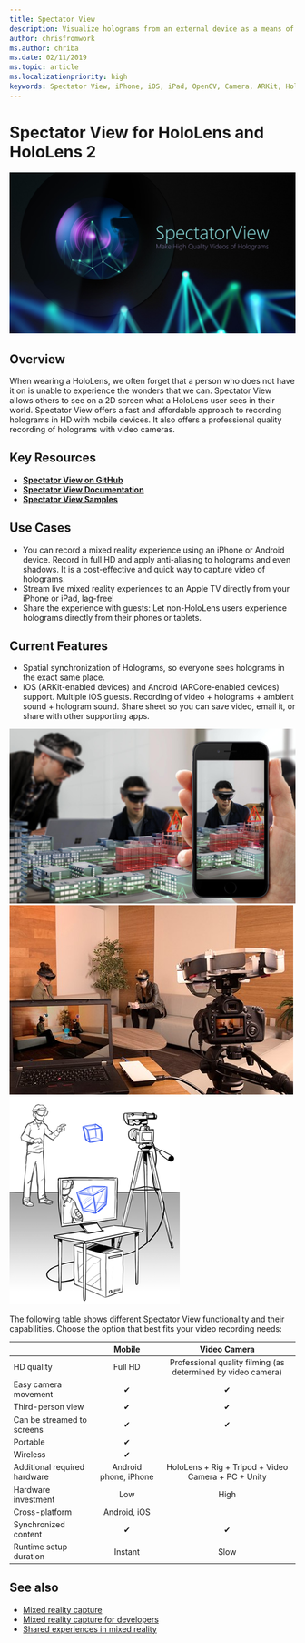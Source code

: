 ```yaml
---
title: Spectator View 
description: Visualize holograms from an external device as a means of demonstrating a mixed reality experience on an external display or recording video of a mixed reality experience.
author: chrisfromwork
ms.author: chriba
ms.date: 02/11/2019
ms.topic: article
ms.localizationpriority: high
keywords: Spectator View, iPhone, iOS, iPad, OpenCV, Camera, ARKit, HoloLens, Mixed Reality, MixedRealityToolkit, demo, record
---
```


# Spectator View for HoloLens and HoloLens 2

![Marker](images/SpecViewPhoneHero.jpg)

## Overview

When wearing a HoloLens, we often forget that a person who does not have it on is unable to experience the wonders that we can. Spectator View allows others to see on a 2D screen what a HoloLens user sees in their world.
Spectator View offers a fast and affordable approach to recording holograms in HD with mobile devices. It also offers a professional quality recording of holograms with video cameras.

## Key Resources

* [**Spectator View on GitHub**](https://github.com/microsoft/MixedReality-SpectatorView)
* [**Spectator View Documentation**](https://microsoft.github.io/MixedReality-SpectatorView/README.html)
* [**Spectator View Samples**](https://github.com/microsoft/MixedReality-SpectatorView/tree/master/samples)

## Use Cases
* You can record a mixed reality experience using an iPhone or Android device. Record in full HD and apply anti-aliasing to holograms and even shadows. It is a cost-effective and quick way to capture video of holograms.
* Stream live mixed reality experiences to an Apple TV directly from your iPhone or iPad, lag-free!
* Share the experience with guests: Let non-HoloLens users experience holograms directly from their phones or tablets.

## Current Features

* Spatial synchronization of Holograms, so everyone sees holograms in the exact same place.
* iOS (ARKit-enabled devices) and Android (ARCore-enabled devices) support.
Multiple iOS guests.
Recording of video + holograms + ambient sound + hologram sound.
Share sheet so you can save video, email it, or share with other supporting apps.

![Marker](images/SpecViewPhoneDemo.jpg)
![Marker](images/hololensspectatorview-500px.jpg) ![Marker](images/spectatorview-300px.png)

The following table shows different Spectator View functionality and their capabilities. Choose the option that best fits your video recording needs:

|                                      | Mobile                  |                    Video Camera              |
|--------------------------------------|:-----------------------:|:-------------------------------------------:|
| HD quality                           |         Full HD         |        Professional quality filming (as determined by video camera)      |
| Easy camera movement                 |            ✔            |                      ✔                      |
| Third-person view                    |            ✔            |                      ✔                      |
| Can be streamed to screens           |            ✔            |                      ✔                      |
| Portable                             |            ✔            |                                             |
| Wireless                             |            ✔            |                                             |
| Additional required hardware         |     Android phone, iPhone    | HoloLens + Rig + Tripod + Video Camera + PC + Unity |
| Hardware investment                  |           Low            |                     High                    |
| Cross-platform                       |           Android, iOS   |                                             |
| Synchronized content                 |            ✔            |                      ✔                      |
| Runtime setup duration               |         Instant          |                     Slow                    |
## See also

* [Mixed reality capture](mixed-reality-capture.md) 
* [Mixed reality capture for developers](mixed-reality-capture-for-developers.md)
* [Shared experiences in mixed reality](shared-experiences-in-mixed-reality.md)
